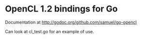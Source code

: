 OpenCL 1.2 bindings for Go
==========================

Documentation at <http://godoc.org/github.com/samuel/go-opencl>

Can look at cl_test.go for an example of use.
